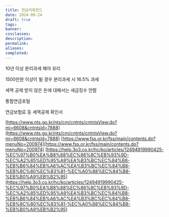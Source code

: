 ```yaml
---
title: 연금저축펀드
date: 2024-09-24
draft: true
tags:
banner:
cssclasses:
description:
permalink:
aliases:
completed:
---
```


10년 이상 분리과세 해야 유리

1500만원 이상이 될 경우 분리과세 시 16.5% 과세

세액 공제 받지 않은 돈에 대해서는 세금징수 안함

통합연금포털

연금보험료 등 세액공제 확인서

[https://www.nts.go.kr/nts/cm/cntnts/cntntsView.do?mi=6608&cntntsId=7888](https://www.nts.go.kr/nts/cm/cntnts/cntntsView.do?mi=6608&cntntsId=7888)
[https://www.fss.or.kr/fss/main/contents.do?menuNo=200974](https://www.fss.or.kr/fss/main/contents.do?menuNo=200974)
[https://help.3o3.co.kr/hc/ko/articles/12494919990425-%EC%97%B0%EA%B8%88%EC%86%8C%EB%93%9D-%EC%A2%85%ED%95%A9%EA%B3%BC%EC%84%B8-%EB%B6%84%EB%A6%AC%EA%B3%BC%EC%84%B8-%EB%8C%80%EC%83%81-%EC%A0%88%EC%84%B8-%EB%B0%A9%EB%B2%95](https://help.3o3.co.kr/hc/ko/articles/12494919990425-%EC%97%B0%EA%B8%88%EC%86%8C%EB%93%9D-%EC%A2%85%ED%95%A9%EA%B3%BC%EC%84%B8-%EB%B6%84%EB%A6%AC%EA%B3%BC%EC%84%B8-%EB%8C%80%EC%83%81-%EC%A0%88%EC%84%B8-%EB%B0%A9%EB%B2%95)